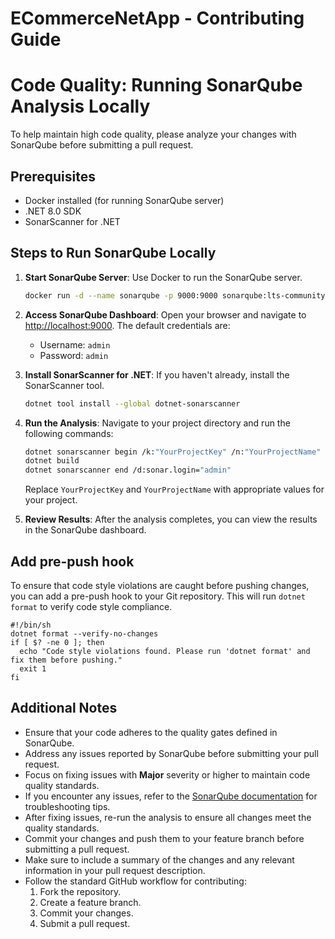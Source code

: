 # ECommerceNetApp - Contributing Guide
# Code Quality: Running SonarQube Analysis Locally

To help maintain high code quality, please analyze your changes with SonarQube before submitting a pull request.

## Prerequisites

- Docker installed (for running SonarQube server)
- .NET 8.0 SDK
- SonarScanner for .NET

## Steps to Run SonarQube Locally

1. **Start SonarQube Server**: Use Docker to run the SonarQube server.
   ```bash
   docker run -d --name sonarqube -p 9000:9000 sonarqube:lts-community
   ```

2. **Access SonarQube Dashboard**: Open your browser and navigate to [http://localhost:9000](http://localhost:9000). The default credentials are:
   - Username: `admin`
   - Password: `admin`

3. **Install SonarScanner for .NET**: If you haven't already, install the SonarScanner tool.
   ```bash
   dotnet tool install --global dotnet-sonarscanner
   ```
   
4. **Run the Analysis**: Navigate to your project directory and run the following commands:
   ```bash
   dotnet sonarscanner begin /k:"YourProjectKey" /n:"YourProjectName" /d:sonar.host.url="http://localhost:9000" /d:sonar.login="admin"
   dotnet build
   dotnet sonarscanner end /d:sonar.login="admin"
   ```

   Replace `YourProjectKey` and `YourProjectName` with appropriate values for your project.

5. **Review Results**: After the analysis completes, you can view the results in the SonarQube dashboard.

## Add pre-push hook

To ensure that code style violations are caught before pushing changes, you can add a pre-push hook to your Git repository. This will run `dotnet format` to verify code style compliance.

```
#!/bin/sh
dotnet format --verify-no-changes
if [ $? -ne 0 ]; then
  echo "Code style violations found. Please run 'dotnet format' and fix them before pushing."
  exit 1
fi
```
  

## Additional Notes

- Ensure that your code adheres to the quality gates defined in SonarQube.
- Address any issues reported by SonarQube before submitting your pull request.
- Focus on fixing issues with **Major** severity or higher to maintain code quality standards.
- If you encounter any issues, refer to the [SonarQube documentation](https://docs.sonarqube.org/latest/) for troubleshooting tips.
- After fixing issues, re-run the analysis to ensure all changes meet the quality standards.
- Commit your changes and push them to your feature branch before submitting a pull request.
- Make sure to include a summary of the changes and any relevant information in your pull request description.
- Follow the standard GitHub workflow for contributing:
  1. Fork the repository.
  2. Create a feature branch.
  3. Commit your changes.
  4. Submit a pull request.

